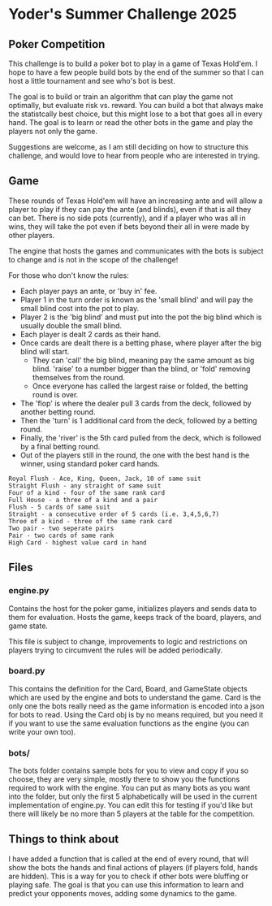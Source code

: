 # Yoder's Summer Challenge 2025
## Poker Competition

This challenge is to build a poker bot to play in a game of Texas Hold'em. I hope to have a few people build bots by the end of the summer so that I can host a little tournament and see who's bot is best.

The goal is to build or train an algorithm that can play the game not optimally, but evaluate risk vs. reward. You can build a bot that always make the statistcally best choice, but this might lose to a bot that goes all in every hand. The goal is to learn or read the other bots in the game and play the players not only the game.

Suggestions are welcome, as I am still deciding on how to structure this challenge, and would love to hear from people who are interested in trying.

## Game
These rounds of Texas Hold'em will have an increasing ante and will allow a player to play if they can pay the ante (and blinds), even if that is all they can bet. There is no side pots (currently), and if a player who was all in wins, they will take the pot even if bets beyond their all in were made by other players.

The engine that hosts the games and communicates with the bots is subject to change and is not in the scope of the challenge!

For those who don't know the rules:

- Each player pays an ante, or 'buy in' fee.
- Player 1 in the turn order is known as the 'small blind' and will pay the small blind cost into the pot to play.
- Player 2 is the 'big blind' and must put into the pot the big blind which is usually double the small blind.
- Each player is dealt 2 cards as their hand. 
- Once cards are dealt there is a betting phase, where player after the big blind will start. 
  - They can 'call' the big blind, meaning pay the same amount as big blind. 'raise' to a number bigger than the blind, or 'fold' removing themselves from the round.
  - Once everyone has called the largest raise or folded, the betting round is over.
- The 'flop' is where the dealer pull 3 cards from the deck, followed by another betting round.
- Then the 'turn' is 1 additional card from the deck, followed by a betting round.
- Finally, the 'river' is the 5th card pulled from the deck, which is followed by a final betting round.
- Out of the players still in the round, the one with the best hand is the winner, using standard poker card hands.

~~~    
Royal Flush - Ace, King, Queen, Jack, 10 of same suit
Straight Flush - any straight of same suit
Four of a kind - four of the same rank card
Full House - a three of a kind and a pair
Flush - 5 cards of same suit
Straight - a consecutive order of 5 cards (i.e. 3,4,5,6,7)
Three of a kind - three of the same rank card
Two pair - two seperate pairs
Pair - two cards of same rank
High Card - highest value card in hand
~~~

## Files
### engine.py

Contains the host for the poker game, initializes players and sends data to them for evaluation. Hosts the game, keeps track of the board, players, and game state.

This file is subject to change, improvements to logic and restrictions on players trying to circumvent the rules will be added periodically.

### board.py

This contains the definition for the Card, Board, and GameState objects which are used by the engine and bots to understand the game.
Card is the only one the bots really need as the game information is encoded into a json for bots to read. Using the Card obj is by no means required, but you need it if you want to use the same evaluation functions as the engine (you can write your own too).

### bots/

The bots folder contains sample bots for you to view and copy if you so choose, they are very simple, mostly there to show you the functions required to work with the engine. You can put as many bots as you want into the folder, but only the first 5 alphabetically will be used in the current implementation of engine.py. You can edit this for testing if you'd like but there will likely be no more than 5 players at the table for the competition.

## Things to think about
I have added a function that is called at the end of every round, that will show the bots the hands and final actions of players (if players fold, hands are hidden). This is a way for you to check if other bots were bluffing or playing safe. The goal is that you can use this information to learn and predict your opponents moves, adding some dynamics to the game.
